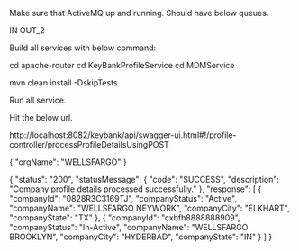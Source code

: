 
Make sure that ActiveMQ up and running.
Should have below queues.

IN
OUT_2


Build all services with below command:

cd apache-router
cd KeyBankProfileService
cd MDMService

mvn clean install -DskipTests


Run all service.

Hit the below url.


http://localhost:8082/keybank/api/swagger-ui.html#!/profile-controller/processProfileDetailsUsingPOST

{
  "orgName": "WELLSFARGO"
}


{
  "status": "200",
  "statusMessage": {
    "code": "SUCCESS",
    "description": "Company profile details processed successfully."
  },
  "response": [
    {
      "companyId": "0828R3C3169TJ",
      "companyStatus": "Active",
      "companyName": "WELLSFARGO NEYWORK",
      "companyCity": "ELKHART",
      "companyState": "TX"
    },
    {
      "companyId": "cxbfh8888888909",
      "companyStatus": "In-Active",
      "companyName": "WELLSFARGO BROOKLYN",
      "companyCity": "HYDERBAD",
      "companyState": "IN"
    }
  ]
}
